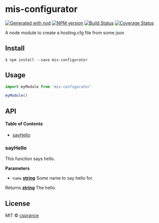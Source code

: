 # mis-configurator

[![Generated with nod](https://img.shields.io/badge/generator-nod-2196F3.svg?style=flat-square)](https://github.com/diegohaz/nod)
[![NPM version](https://img.shields.io/npm/v/mis-configurator.svg?style=flat-square)](https://npmjs.org/package/mis-configurator)
[![Build Status](https://img.shields.io/travis/csprance/mis-configurator/master.svg?style=flat-square)](https://travis-ci.org/csprance/mis-configurator) [![Coverage Status](https://img.shields.io/codecov/c/github/csprance/mis-configurator/master.svg?style=flat-square)](https://codecov.io/gh/csprance/mis-configurator/branch/master)

 A node module to create a hosting.cfg file from some json

## Install

    $ npm install --save mis-configurator

## Usage

```js
import myModule from 'mis-configurator'

myModule()
```

## API

<!-- Generated by documentation.js. Update this documentation by updating the source code. -->

#### Table of Contents

-   [sayHello](#sayhello)

### sayHello

This function says hello.

**Parameters**

-   `name` **[string](https://developer.mozilla.org/docs/Web/JavaScript/Reference/Global_Objects/String)** Some name to say hello for.

Returns **[string](https://developer.mozilla.org/docs/Web/JavaScript/Reference/Global_Objects/String)** The hello.

## License

MIT © [csprance](https://github.com/csprance)
